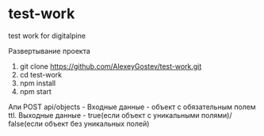 # test-work
test work for digitalpine

Развертывание проекта
  1. git clone https://github.com/AlexeyGostev/test-work.git
  2. cd test-work
  3. npm install
  4. npm start
  
Апи
  POST api/objects - Входные данные - объект с обязательным полем ttl. Выходные данные - true(если объект с уникальными полями)/ false(если объект без уникальных полей) 
